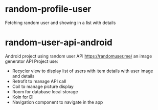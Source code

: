 # random-profile-user
Fetching random user and showing in a list with details
# random-user-api-android
Android project using random user API https://randomuser.me/ an image generator API
Project use:
- Recycler view to display list of users with item details with user image and details
- Retrofit to manage API call
- Coil to manage picture display
- Room for database local storage
- Koin for DI
- Navigation component to navigate in the app

